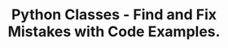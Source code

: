 ---
layout: fix-mistakes-solution
title: Python Classes - Find and Fix Mistakes with Code Examples.
description: Learn how to identify and fix common mistakes in Python classes with this step-by-step guide. Perfect for beginners to understand constructors, instance variables, and methods in object-oriented programming.

difficulty:
  beginner: true
  intermediate: false
  advanced: false

topic: Classes

buggy_code: |
  class Person:
      def __init__(name, age):
          name = name
          age = age

      def greet():
          print("Hello, my name is " + self.name)

  person1 = Person("Alice", 30)
  person1.greet()

mistakes: 
  - "Missing `self` in the constructor parameter list. The first parameter of any instance method must be `self`."
  - "Wrong assignment in `__init__`: it should use `self.name = name` instead of `name = name`."
  - Missing `self` in `greet` method parameters.
  - Using `self.name` without initializing `self.name` in the constructor.

corrected_code: |
  class Person:
      def __init__(self, name, age):
          self.name = name
          self.age = age

      def greet(self):
          print("Hello, my name is " + self.name)

  person1 = Person("Alice", 30)
  person1.greet()

related_challenges:
  - name: Find and Fix Mistakes in Python Classes
    url: ../find-fix-mistakes-classes.md
---